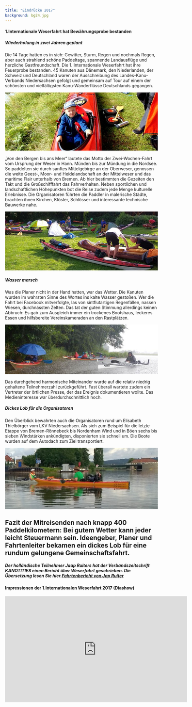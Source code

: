 ```yaml
---
title: "Eindrücke 2017"
background: bg24.jpg
---
```


#### 1.Internationale Weserfahrt hat Bewährungsprobe bestanden      



##### Wiederholung in zwei Jahren geplant       


Die 14 Tage hatten es in sich: Gewitter, Sturm, Regen und nochmals Regen, aber auch strahlend schöne Paddeltage, spannende Landausflüge und herzliche Gastfreundschaft. Die 1. Internationale Weserfahrt hat ihre Feuerprobe bestanden. 
45 Kanuten aus Dänemark, den Niederlanden, der Schweiz und Deutschland waren der Ausschreibung des Landes-Kanu-Verbands Niedersachsen gefolgt und gemeinsam auf Tour auf einem der schönsten und vielfältigsten Kanu-Wanderflüsse Deutschlands gegangen.

![juengste Teilnehmer](/assets/images/juengste_Teilnehmer.jpg "Der Jüngste Teilnehmer")

„Von den Bergen bis ans Meer“ lautete das Motto der Zwei-Wochen-Fahrt vom Ursprung der Weser in Hann. Münden bis zur Mündung in die Nordsee. So paddelten sie durch sanftes Mittelgebirge an der Oberweser, genossen die weite Geest-, Moor- und Heidelandschaft an der Mittelweser und das maritime Flair unterhalb von Bremen. Ab hier bestimmten die Gezeiten den Takt und die Großschifffahrt das Fahrverhalten. Neben sportlichen und landschaftlichen Höhepunkten bot die Reise zudem jede Menge kulturelle Erlebnisse. Die Organisatoren führten die Paddler in malerische Städte, brachten ihnen Kirchen, Klöster, Schlösser und interessante technische Bauwerke nahe.



![Aufbruch in Hameln](/assets/images/aufbruch_hameln_klein1.jpg
 "Aufbruch in Hameln")



##### Wasser marsch
Was die Planer nicht in der Hand hatten, war das Wetter. Die Kanuten wurden im wahrsten Sinne des Wortes ins kalte Wasser gestoßen. Wer die Fahrt bei Facebook mitverfolgte, las von sintflutartigen Regenfällen, nassen Wiesen, durchnässten Zelten. Das tat der guten Stimmung allerdings keinen Abbruch: Es gab zum Ausgleich immer ein trockenes Bootshaus, leckeres Essen und hilfsbereite Vereinskameraden an den Rastplätzen.

![regen](/assets/images/Regen_klein.jpg
 "Es regnet in Strömen")

Das durchgehend harmonische Miteinander wurde auf die relativ niedrig gehaltene Teilnehmerzahl zurückgeführt. Fast überall wartete zudem ein Vertreter der örtlichen Presse, der das Ereignis dokumentieren wollte. Das Medieninteresse war überdurchschnittlich hoch.


##### Dickes Lob für die Organisatoren
Den Überblick bewahrten auch die Organisatoren rund um Elisabeth Thielbörger vom LKV Niedersachsen. Als sich zum Beispiel für die letzte Etappe von Bremen-Rönnebeck bis Nordenham Wind und in Böen sechs bis sieben Windstärken ankündigten, disponierten sie schnell um. Die Boote wurden auf dem Autodach zum Ziel transportiert.

![schleuse](/assets/images/vor_der_schleuse_klein.jpg
 "Warten auf die Schleuse")

Fazit der Mitreisenden nach knapp 400 Paddelkilometern: Bei gutem Wetter kann jeder leicht Steuermann sein. Ideengeber, Planer und Fahrtenleiter bekamen ein dickes Lob für eine rundum gelungene Gemeinschaftsfahrt. 
------------------------------------------------------------------------------------------------------------------------
##### Der holländische Teilnehmer Jaap Ruiters hat der Verbandszeitschrift KANOTITIES einen Bericht über Weserfahrt geschrieben. Die Übersetzung lesen Sie hier.<a href="assets/images/Fahrtenbericht_Jaap Ruiter_2018.pdf" class="btn btn-outline-inverse btn-sm">Fahrtenbericht von Jap Ruiter</a>

#### Impressionen der 1.Internationalen Weserfahrt 2017 (Diashow)

<iframe src="http://kanutube.de/media/embed?key=9c871ad0f455094d2a41c37485f6291e&width=600&height=350&autoplay=false&autolightsoff=false&loop=false&chapters=false&related=false&responsive=false" width="600" height="350" frameborder="0" allowfullscreen="allowfullscreen" allowtransparency="true" scrolling="no"></iframe>
